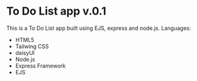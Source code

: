 <h1>To Do List app v.0.1</h1>
<p>
  This is a To Do List app built using EJS, express and node.js.
  Languages:
  <ul>
    <li>HTML5</li>
    <li>Tailwing CSS</li>
    <li>daisyUI</li>
    <li>Node.js</li>
    <li>Express Framework</li>
    <li>EJS</li>
  </ul>
</p>
